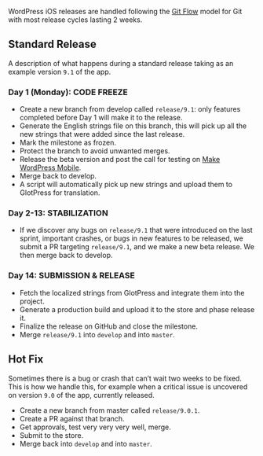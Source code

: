 WordPress iOS releases are handled following the [Git Flow](http://nvie.com/posts/a-successful-git-branching-model/) model for Git with most release cycles lasting 2 weeks.

## Standard Release

A description of what happens during a standard release taking as an example version `9.1` of the app.

### Day 1 (Monday): CODE FREEZE

- Create a new branch from develop called `release/9.1`: only features completed before Day 1 will make it to the release.
- Generate the English strings file on this branch, this will pick up all the new strings that were added since the last release.
- Mark the milestone as frozen.
- Protect the branch to avoid unwanted merges.
- Release the beta version and post the call for testing on [Make WordPress Mobile](https://make.wordpress.org/mobile/).
- Merge back to develop.
- A script will automatically pick up new strings and upload them to GlotPress for translation.

### Day 2-13: STABILIZATION

- If we discover any bugs on `release/9.1` that were introduced on the last sprint, important crashes, or bugs in new features to be released, we submit a PR targeting `release/9.1`, and we make a new beta release. We then merge back to develop.

### Day 14: SUBMISSION & RELEASE

- Fetch the localized strings from GlotPress and integrate them into the project.
- Generate a production build and upload it to the store and phase release it.
- Finalize the release on GitHub and close the milestone.
- Merge `release/9.1` into `develop` and into `master`.

## Hot Fix

Sometimes there is a bug or crash that can’t wait two weeks to be fixed. This is how we handle this, for example when a critical issue is uncovered on version `9.0` of the app, currently released.

- Create a new branch from master called `release/9.0.1`.
- Create a PR against that branch.
- Get approvals, test very very very well, merge.
- Submit to the store.
- Merge back into `develop` and into `master`.
